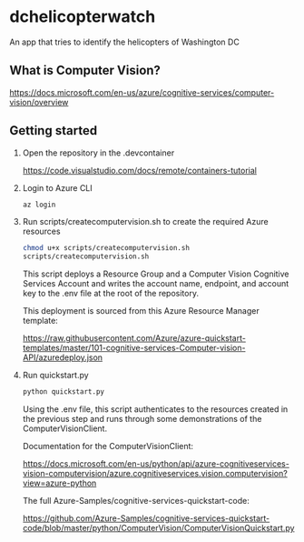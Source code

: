 # dchelicopterwatch

An app that tries to identify the helicopters of Washington DC

## What is Computer Vision?

<https://docs.microsoft.com/en-us/azure/cognitive-services/computer-vision/overview>

## Getting started

1. Open the repository in the .devcontainer

    <https://code.visualstudio.com/docs/remote/containers-tutorial>

1. Login to Azure CLI

    ```bash
    az login
    ```

1. Run scripts/createcomputervision.sh to create the required Azure resources

    ```bash
    chmod u+x scripts/createcomputervision.sh
    scripts/createcomputervision.sh
    ```

    This script deploys a Resource Group and a Computer Vision Cognitive Services Account and writes the account name, endpoint, and account key to the .env file at the root of the repository.

    This deployment is sourced from this Azure Resource Manager template:

    <https://raw.githubusercontent.com/Azure/azure-quickstart-templates/master/101-cognitive-services-Computer-vision-API/azuredeploy.json>

1. Run quickstart.py

    ```python
    python quickstart.py
    ```

    Using the .env file, this script authenticates to the resources created in the previous step and runs through some demonstrations of the ComputerVisionClient.

    Documentation for the ComputerVisionClient:

    <https://docs.microsoft.com/en-us/python/api/azure-cognitiveservices-vision-computervision/azure.cognitiveservices.vision.computervision?view=azure-python>

    The full Azure-Samples/cognitive-services-quickstart-code:

    <https://github.com/Azure-Samples/cognitive-services-quickstart-code/blob/master/python/ComputerVision/ComputerVisionQuickstart.py>
